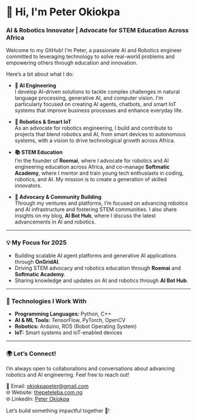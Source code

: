 # 👋 Hi, I'm Peter Okiokpa  

### **AI & Robotics Innovator | Advocate for STEM Education Across Africa**  

Welcome to my GitHub! I'm Peter, a passionate AI and Robotics engineer committed to leveraging technology to solve real-world problems and empowering others through education and innovation.  

Here’s a bit about what I do:  

- **🌟 AI Engineering**  
   I develop AI-driven solutions to tackle complex challenges in natural language processing, generative AI, and computer vision. I'm particularly focused on creating AI agents, chatbots, and smart IoT systems that improve business processes and enhance everyday life.  

- **🤖 Robotics & Smart IoT**  
   As an advocate for robotics engineering, I build and contribute to projects that blend robotics and AI, from smart devices to autonomous systems, with a vision to drive technological growth across Africa.  

- **📚 STEM Education**  
   I’m the founder of **Roemai**, where I advocate for robotics and AI engineering education across Africa, and co-manage **Softmatic Academy**, where I mentor and train young tech enthusiasts in coding, robotics, and AI. My mission is to create a generation of skilled innovators.  

- **📢 Advocacy & Community Building**  
   Through my ventures and platforms, I’m focused on advancing robotics and AI infrastructure and fostering STEM communities. I also share insights on my blog, **AI Bot Hub**, where I discuss the latest advancements in AI and robotics.  

---

### **💡 My Focus for 2025**
- Building scalable AI agent platforms and generative AI applications through **OnGridAI**.  
- Driving STEM advocacy and robotics education through **Roemai** and **Softmatic Academy**.  
- Sharing knowledge and updates on AI and robotics through **AI Bot Hub**.  

---

### **🔧 Technologies I Work With**  
- **Programming Languages:** Python, C++  
- **AI & ML Tools:** TensorFlow, PyTorch, OpenCV  
- **Robotics:** Arduino, ROS (Robot Operating System)  
- **IoT:** Smart systems and IoT-enabled devices  

---

### **🌍 Let’s Connect!**  
I’m always open to collaborations and conversations about advancing robotics and AI engineering. Feel free to reach out!  

📧 Email: [okiokpapeter@gmail.com](mailto:okiokpapeter@gmail.com)  
🌐 Website: [thepeteleba.com.ng](https://thepeteleba.com.ng)  
🌐 LinkedIn: [Peter Okiokpa](https://linkedin.com/in/thepeteleba)  

Let’s build something impactful together 🚀! 
